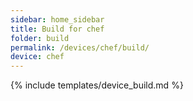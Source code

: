 ```yaml
---
sidebar: home_sidebar
title: Build for chef
folder: build
permalink: /devices/chef/build/
device: chef
---
```

{% include templates/device_build.md %}
